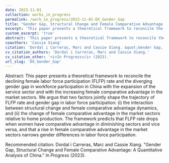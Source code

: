 ```yaml
---
date: 2023-11-01
collection: works_in_progress
permalink: /work_in_progress/2023-11-01-DX_Gender_Gap
title: "Gender Gap, Structural Change and Female Comparative Advantage: A Quantitative Analysis of China"
excerpt: 'This paper presents a theoretical framework to reconcile the declining female labor force participation (FLFP) rate and the diverging gender gap in workforce participation in China with the expansion of the service sector and with the increasing female comparative advantage in the market sectors. We argue that two factors jointly shape the trajectory of FLFP rate and gender gap in labor force participation: (i) the interaction between structural change and female comparative advantage dynamics, and (ii) the change of female comparative advantage in the market sectors relative to home production. The framework predicts that FLFP rate drops when women have comparative advantage in diminishing sectors and vice versa, and that a rise in female comparative advantage in the market sectors narrows gender differences in labor force participation.'
custom_excerpt: 'true'
abstract: 'This paper presents a theoretical framework to reconcile the declining female labor force participation (FLFP) rate and the diverging gender gap in workforce participation in China with the expansion of the service sector and with the increasing female comparative advantage in the market sectors. We argue that two factors jointly shape the trajectory of FLFP rate and gender gap in labor force participation: (i) the interaction between structural change and female comparative advantage dynamics, and (ii) the change of female comparative advantage in the market sectors relative to home production. The framework predicts that FLFP rate drops when women have comparative advantage in diminishing sectors and vice versa, and that a rise in female comparative advantage in the market sectors narrows gender differences in labor force participation.'
coauthors: 'Cassie Xiang'
citation: 'Dordal i Carreras, Marc and Cassie Xiang. &quot;Gender Gap, Structural Change and Female Comparative Advantage: A Quantitative Analysis of China.&quot;  <i>In Progress</i> (2023).'
cv_citation_authors: 'Dordal i Carreras, Marc and Cassie Xiang.'
cv_citation_other: '<i>In Progress</i> (2023).'
url_slug: 'DX_Gender_Gap'
---
```

Abstract: This paper presents a theoretical framework to reconcile the declining female labor force participation (FLFP) rate and the diverging gender gap in workforce participation in China with the expansion of the service sector and with the increasing female comparative advantage in the market sectors. We argue that two factors jointly shape the trajectory of FLFP rate and gender gap in labor force participation: (i) the interaction between structural change and female comparative advantage dynamics, and (ii) the change of female comparative advantage in the market sectors relative to home production. The framework predicts that FLFP rate drops when women have comparative advantage in diminishing sectors and vice versa, and that a rise in female comparative advantage in the market sectors narrows gender differences in labor force participation.


Recommended citation: Dordal i Carreras, Marc and Cassie Xiang. "Gender Gap, Structural Change and Female Comparative Advantage: A Quantitative Analysis of China."  <i>In Progress</i> (2023).
